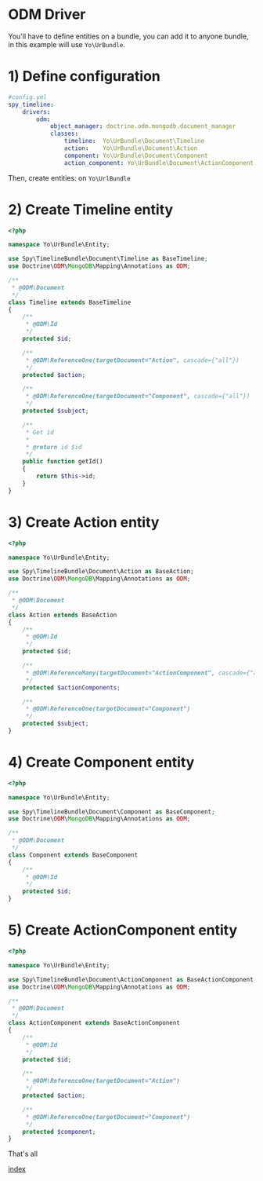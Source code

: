 ODM Driver
==========

You'll have to define entities on a bundle, you can add it to anyone bundle, in this example will use `Yo\UrBundle`.

# 1) Define configuration

```yml
#config.yml
spy_timeline:
    drivers:
        odm:
            object_manager: doctrine.odm.mongodb.document_manager
            classes:
                timeline:  Yo\UrBundle\Document\Timeline
                action:    Yo\UrBundle\Document\Action
                component: Yo\UrBundle\Document\Component
                action_component: Yo\UrBundle\Document\ActionComponent
```

Then, create entities: on `Yo\UrlBundle`

# 2) Create Timeline entity

```php
<?php

namespace Yo\UrBundle\Entity;

use Spy\TimelineBundle\Document\Timeline as BaseTimeline;
use Doctrine\ODM\MongoDB\Mapping\Annotations as ODM;

/**
 * @ODM\Document
 */
class Timeline extends BaseTimeline
{
    /**
     * @ODM\Id
     */
    protected $id;

    /**
     * @ODM\ReferenceOne(targetDocument="Action", cascade={"all"})
     */
    protected $action;

    /**
     * @ODM\ReferenceOne(targetDocument="Component", cascade={"all"})
     */
    protected $subject;

    /**
     * Get id
     *
     * @return id $id
     */
    public function getId()
    {
        return $this->id;
    }
}
```

# 3) Create Action entity

```php
<?php

namespace Yo\UrBundle\Entity;

use Spy\TimelineBundle\Document\Action as BaseAction;
use Doctrine\ODM\MongoDB\Mapping\Annotations as ODM;

/**
 * @ODM\Document
 */
class Action extends BaseAction
{
    /**
     * @ODM\Id
     */
    protected $id;

    /**
     * @ODM\ReferenceMany(targetDocument="ActionComponent", cascade={"all"})
     */
    protected $actionComponents;

    /**
     * @ODM\ReferenceOne(targetDocument="Component")
     */
    protected $subject;
}
```

# 4) Create Component entity

```php
<?php

namespace Yo\UrBundle\Entity;

use Spy\TimelineBundle\Document\Component as BaseComponent;
use Doctrine\ODM\MongoDB\Mapping\Annotations as ODM;

/**
 * @ODM\Document
 */
class Component extends BaseComponent
{
    /**
     * @ODM\Id
     */
    protected $id;
}
```

# 5) Create ActionComponent entity

```php
<?php

namespace Yo\UrBundle\Entity;

use Spy\TimelineBundle\Document\ActionComponent as BaseActionComponent;
use Doctrine\ODM\MongoDB\Mapping\Annotations as ODM;

/**
 * @ODM\Document
 */
class ActionComponent extends BaseActionComponent
{
    /**
     * @ODM\Id
     */
    protected $id;

    /**
     * @ODM\ReferenceOne(targetDocument="Action")
     */
    protected $action;

    /**
     * @ODM\ReferenceOne(targetDocument="Component")
     */
    protected $component;
}
```

That's all

[index](https://github.com/stephpy/TimelineBundle/blob/master/Resources/doc/index.markdown)
